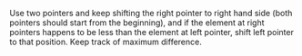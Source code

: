 Use two pointers and keep shifting the right pointer to right hand side (both pointers should start from the beginning), and if the element at right pointers happens to be less than the element at left pointer, shift left pointer to that position. Keep track of maximum difference.​
